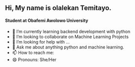 ## Hi, My name is olalekan Temitayo.
#### Student at Obafemi Awolowo University

<!--
**temitayopelumi/temitayopelumi** is a ✨ _special_ ✨ repository because its `README.md` (this file) appears on your GitHub profile.

Here are some ideas to get you started:-->

 
- 🌱 I’m currently learning backend development with python
- 👯 I’m looking to collaborate on Machine Learning Projects
- 🤔 I’m looking for help with ...
- 💬 Ask me about anything python and machine learning.
- 📫 How to reach me: 
- 😄 Pronouns: She/Her

